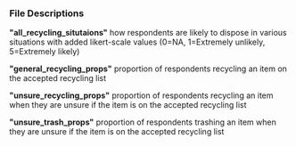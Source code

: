 ### File Descriptions

**"all_recycling_situtaions"**
how respondents are likely to dispose in various situations with added likert-scale values (0=NA, 1=Extremely unlikely, 5=Extremely likely)

**"general_recycling_props"**
proportion of respondents recycling an item on the accepted recycling list

**"unsure_recycling_props"**
proportion of respondents recycling an item when they are unsure if the item is on the accepted recycling list

**"unsure_trash_props"**
proportion of respondents trashing an item when they are unsure if the item is on the accepted recycling list
